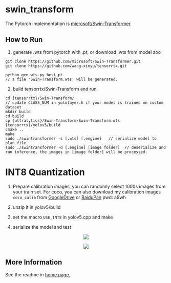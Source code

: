 # swin_transform

The Pytorch implementation is [microsoft/Swin-Transformer](https://github.com/microsoft/Swin-Transformer.git).


## How to Run

1. generate .wts from pytorch with .pt, or download .wts from model zoo

```
git clone https://github.com/microsoft/Swin-Transformer.git
git clone https://github.com/wang-xinyu/tensorrtx.git

python gen_wts.py best.pt
// a file 'Swin-Transform.wts' will be generated.
```

2. build tensorrtx/Swin-Transform and run

```
cd {tensorrtx}/Swin-Transform/
// update CLASS_NUM in yololayer.h if your model is trained on custom dataset
mkdir build
cd build
cp {ultralytics}/Swin-Transform/Swin-Transform.wts {tensorrtx}/yolov5/build
cmake ..
make
sudo ./swintransformer -s [.wts] [.engine]   // serialize model to plan file
sudo ./swintransformer -d [.engine] [image folder]  // deserialize and run inference, the images in [image folder] will be processed.

```


# INT8 Quantization

1. Prepare calibration images, you can randomly select 1000s images from your train set. For coco, you can also download my calibration images `coco_calib` from [GoogleDrive](https://drive.google.com/drive/folders/1s7jE9DtOngZMzJC1uL307J2MiaGwdRSI?usp=sharing) or [BaiduPan](https://pan.baidu.com/s/1GOm_-JobpyLMAqZWCDUhKg) pwd: a9wh

2. unzip it in yolov5/build

3. set the macro `USE_INT8` in yolov5.cpp and make

4. serialize the model and test

<p align="center">
<img src="https://user-images.githubusercontent.com/15235574/78247927-4d9fac00-751e-11ea-8b1b-704a0aeb3fcf.jpg">
</p>

<p align="center">
<img src="https://user-images.githubusercontent.com/15235574/78247970-60b27c00-751e-11ea-88df-41473fed4823.jpg">
</p>

## More Information

See the readme in [home page.](https://github.com/wang-xinyu/tensorrtx)

